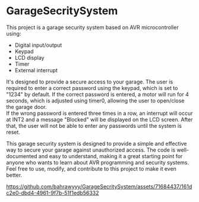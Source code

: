 # GarageSecritySystem
This project is a garage security system based on AVR microcontroller using:  
- Digital input/output  
- Keypad  
- LCD display  
- Timer  
- External interrupt  
  
  
It's designed to provide a secure access to your garage. The user is required to enter a correct password using the keypad, which is set to "1234" by default. If the correct password is entered, a motor will run for 4 seconds, which is adjusted using timer0, allowing the user to open/close the garage door.  
If the wrong password is entered three times in a row, an interrupt will occur at INT2 and a message "Blocked" will be displayed on the LCD screen. After that, the user will not be able to enter any passwords until the system is reset.  
  
  
This garage security system is designed to provide a simple and effective way to secure your garage against unauthorized access. The code is well-documented and easy to understand, making it a great starting point for anyone who wants to learn about AVR programming and security systems. Feel free to use, modify, and contribute to this project to make it even better.  
  
    
https://github.com/bahrawyyy/GarageSecritySystem/assets/71684437/161dc2e0-dbd4-4961-9f7b-51f1edb56332

